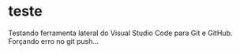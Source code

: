 # teste

Testando ferramenta lateral do Visual Studio Code para Git e GitHub.
Forçando erro no git push...
